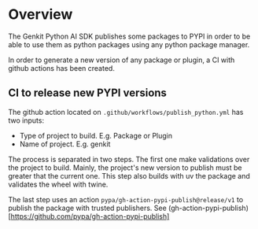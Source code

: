 # Overview 

The Genkit Python AI SDK publishes some packages to PYPI in order to be able to use them as python packages using any python package manager. 

In order to generate a new version of any package or plugin, a CI with github actions has been created. 

## CI to release new PYPI versions

The github action located on `.github/workflows/publish_python.yml` has two inputs: 

* Type of project to build. E.g. Package or Plugin
* Name of project. E.g. genkit

The process is separated in two steps. The first one make validations over the project to build. Mainly, the project's new version to publish must be greater that the current one. This step also builds with uv the package and validates the wheel with twine. 

The last step uses an action `pypa/gh-action-pypi-publish@release/v1` to publish the package with trusted publishers. See (gh-action-pypi-publish)[https://github.com/pypa/gh-action-pypi-publish]

